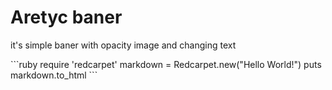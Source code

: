 <h1>
    Aretyc baner
</h1>
<p>
    it's simple baner with opacity image and changing text     
</p>
```ruby
require 'redcarpet'
markdown = Redcarpet.new("Hello World!")
puts markdown.to_html
```